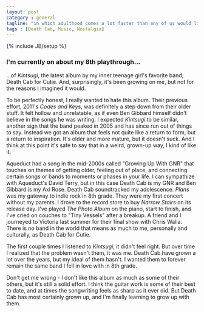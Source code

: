 ```yaml
---
layout: post
category : general
tagline: "in which adulthood comes a lot faster than any of us would like it to"
tags : [Death Cab, Music, Nostalgia]
---
```

{% include JB/setup %}

### I'm currently on about my 8th playthrough...

...of *Kintsugi*, the latest album by my inner teenage girl's favorite band, Death Cab for Cutie. And, surprisingly, it's been growing on me, but not for the reasons I imagined it would.

To be perfectly honest, I really wanted to hate this album. Their previous effort, 2011's *Codes and Keys*, was definitely a step down from their older stuff. It felt hollow and unrelatable, as if even Ben Gibbard himself didn't believe in the songs he was writing. I expected *Kintsugi* to be similar, another sign that the band peaked in 2005 and has since run out of things to say. Instead we got an album that feels not quite like a return to form, but a return to inspiration. It's older and more mature, but it doesn't suck. And I think at this point it's safe to say that in a weird, grown-up way, I kind of like it.

Aqueduct had a song in the mid-2000s called "Growing Up With GNR" that touches on themes of getting older, feeling out of place, and connecting certain songs or bands to moments or phases in your life. I can sympathize with Aqueduct's David Terry, but in this case Death Cab is my GNR and Ben Gibbard is my Axl Rose. Death Cab soundtracked my adolescence. *Plans* was my gateway to indie rock in 8th grade. They were my first concert without my parents. I drove to the record store to buy *Narrow Stairs* on its release day. I've played *The Photo Album* on the piano, start to finish, and I've cried on couches to "Tiny Vessels" after a breakup. A friend and I journeyed to Victoria last summer for their final show with Chris Walla. There is no band in the world that means as much to me, personally and culturally, as Death Cab for Cutie.

The first couple times I listened to *Kintsugi*, it didn't feel right. But over time I realized that the problem wasn't them, it was me. Death Cab have grown a lot over the years, but my ideal of them hasn't. I wanted them to forever remain the same band I fell in love with in 8th grade. 

Don't get me wrong - I don't like this album as much as some of their others, but it's still a solid effort. I think the guitar work is some of their best to date, and at times the songwriting feels as sharp as it ever did. But Death Cab has most certainly grown up, and I'm finally learning to grow up with them.